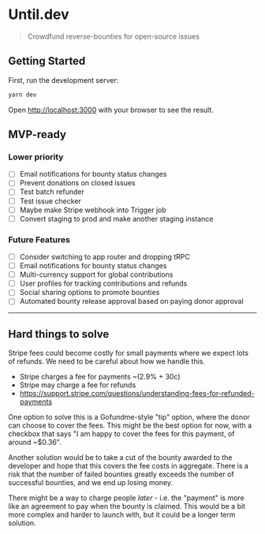 # Until.dev

> Crowdfund reverse-bounties for open-source issues

## Getting Started

First, run the development server:

```bash
yarn dev
```

Open [http://localhost:3000](http://localhost:3000) with your browser to see the result.

## MVP-ready

### Lower priority

- [ ] Email notifications for bounty status changes
- [ ] Prevent donations on closed issues
- [ ] Test batch refunder
- [ ] Test issue checker
- [ ] Maybe make Stripe webhook into Trigger job
- [ ] Convert staging to prod and make another staging instance

### Future Features

- [ ] Consider switching to app router and dropping tRPC
- [ ] Email notifications for bounty status changes
- [ ] Multi-currency support for global contributions
- [ ] User profiles for tracking contributions and refunds
- [ ] Social sharing options to promote bounties
- [ ] Automated bounty release approval based on paying donor approval

---

## Hard things to solve

Stripe fees could become costly for small payments where we expect lots of refunds. We
need to be careful about how we handle this.

- Stripe charges a fee for payments ~(2.9% + 30c)
- Stripe may charge a fee for refunds
- https://support.stripe.com/questions/understanding-fees-for-refunded-payments

One option to solve this is a Gofundme-style "tip" option, where the donor can choose to
cover the fees. This might be the best option for now, with a checkbox that says "I am
happy to cover the fees for this payment, of around ~$0.36".

Another solution would be to take a cut of the bounty awarded to the developer and hope
that this covers the fee costs in aggregate. There is a risk that the number of failed
bounties greatly exceeds the number of successful bounties, and we end up losing money.

There might be a way to charge people _later_ - i.e. the "payment" is more like an
agreement to pay when the bounty is claimed. This would be a bit more complex and harder
to launch with, but it could be a longer term solution.
